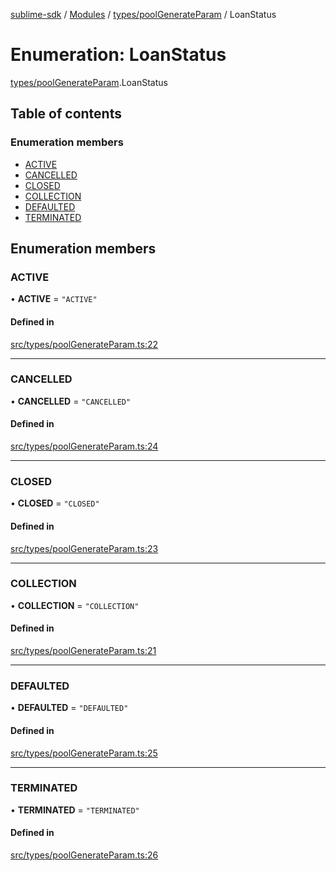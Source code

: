 [sublime-sdk](../README.md) / [Modules](../modules.md) / [types/poolGenerateParam](../modules/types_poolGenerateParam.md) / LoanStatus

# Enumeration: LoanStatus

[types/poolGenerateParam](../modules/types_poolGenerateParam.md).LoanStatus

## Table of contents

### Enumeration members

- [ACTIVE](types_poolGenerateParam.LoanStatus.md#active)
- [CANCELLED](types_poolGenerateParam.LoanStatus.md#cancelled)
- [CLOSED](types_poolGenerateParam.LoanStatus.md#closed)
- [COLLECTION](types_poolGenerateParam.LoanStatus.md#collection)
- [DEFAULTED](types_poolGenerateParam.LoanStatus.md#defaulted)
- [TERMINATED](types_poolGenerateParam.LoanStatus.md#terminated)

## Enumeration members

### ACTIVE

• **ACTIVE** = `"ACTIVE"`

#### Defined in

[src/types/poolGenerateParam.ts:22](https://github.com/sublime-finance/sublime-sdk/blob/9e19ccf/src/types/poolGenerateParam.ts#L22)

___

### CANCELLED

• **CANCELLED** = `"CANCELLED"`

#### Defined in

[src/types/poolGenerateParam.ts:24](https://github.com/sublime-finance/sublime-sdk/blob/9e19ccf/src/types/poolGenerateParam.ts#L24)

___

### CLOSED

• **CLOSED** = `"CLOSED"`

#### Defined in

[src/types/poolGenerateParam.ts:23](https://github.com/sublime-finance/sublime-sdk/blob/9e19ccf/src/types/poolGenerateParam.ts#L23)

___

### COLLECTION

• **COLLECTION** = `"COLLECTION"`

#### Defined in

[src/types/poolGenerateParam.ts:21](https://github.com/sublime-finance/sublime-sdk/blob/9e19ccf/src/types/poolGenerateParam.ts#L21)

___

### DEFAULTED

• **DEFAULTED** = `"DEFAULTED"`

#### Defined in

[src/types/poolGenerateParam.ts:25](https://github.com/sublime-finance/sublime-sdk/blob/9e19ccf/src/types/poolGenerateParam.ts#L25)

___

### TERMINATED

• **TERMINATED** = `"TERMINATED"`

#### Defined in

[src/types/poolGenerateParam.ts:26](https://github.com/sublime-finance/sublime-sdk/blob/9e19ccf/src/types/poolGenerateParam.ts#L26)
